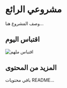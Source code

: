 # مشروعي الرائع

وصف المشروع هنا...

## اقتباس اليوم

![اقتباس ملهم](http://localhost:5000/api/quote/image)

## المزيد من المحتوى

باقي محتويات README...
